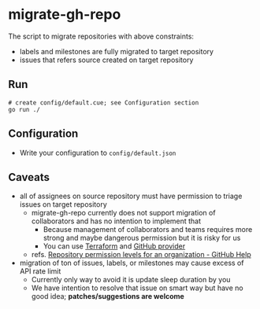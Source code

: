 # migrate-gh-repo

The script to migrate repositories with above constraints:

- labels and milestones are fully migrated to target repository
- issues that refers source created on target repository

## Run

```
# create config/default.cue; see Configuration section
go run ./
```

## Configuration

- Write your configuration to `config/default.json`

## Caveats

- all of assignees on source repository must have permission to triage issues on target repository
  - migrate-gh-repo currently does not support migration of collaborators and has no intention to implement that
    - Because management of collaborators and teams requires more strong and maybe dangerous permission but it is risky for us
    - You can use [Terraform][terraform] and [GitHub provider][terraform-github-provider]
  - refs. [Repository permission levels for an organization - GitHub Help][github-repository-permission]
- migration of ton of issues, labels, or milestones may cause excess of API rate limit
  - Currently only way to avoid it is update sleep duration by you
  - We have intention to resolve that issue on smart way but have no good idea; **patches/suggestions are welcome**

[github-repository-permission]: https://help.github.com/en/github/setting-up-and-managing-organizations-and-teams/repository-permission-levels-for-an-organization
[terraform]: https://www.terraform.io
[terraform-github-provider]: https://www.terraform.io/docs/providers/github/
